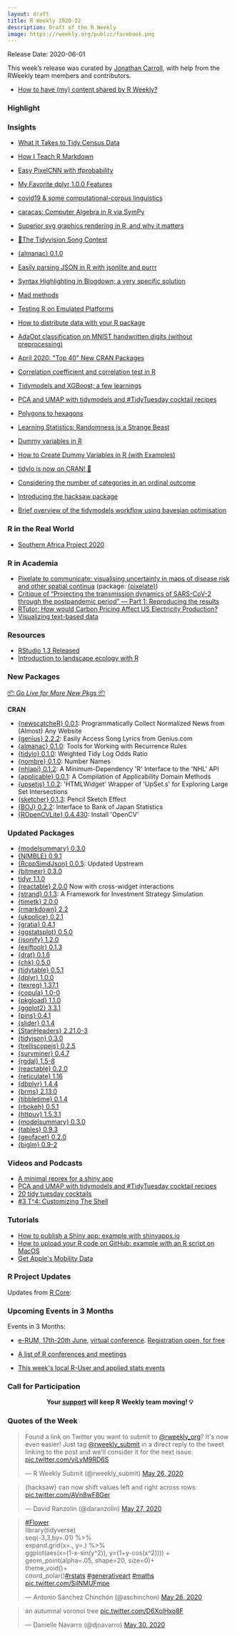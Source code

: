 ```yaml
---
layout: draft
title: R Weekly 2020-22
description: Draft of the R Weekly
image: https://rweekly.org/public/facebook.png
---
```


Release Date: 2020-06-01

This week’s release was curated by [Jonathan Carroll](https://twitter.com/carroll_jono), with help from the RWeekly team members and contributors.

+ [How to have (my) content shared by R Weekly?](https://github.com/rweekly/rweekly.org#how-to-have-my-content-shared-by-r-weekly)

###  Highlight



### Insights

+ [What It Takes to Tidy Census Data](https://ivelasq.rbind.io/blog/tidying-census-data/)
+ [How I Teach R Markdown](https://alison.rbind.io/post/2020-05-28-how-i-teach-r-markdown/)
+ [Easy PixelCNN with tfprobability](https://blogs.rstudio.com/tensorflow/posts/2020-05-29-pixelcnn)
+ [My Favorite dplyr 1.0.0 Features](https://www.tychobra.com/posts/2020-05-27-new-dplyr-features/)
+ [covid19 & some computational-corpus linguistics](https://jtimm.net/2020/05/26/corp-comp-ling-covid19/)
+ [caracas: Computer Algebra in R via SymPy](https://mikl.dk/post/2020-caracas_v101/)
+ [Superior svg graphics rendering in R, and why it matters](https://ropensci.org/technotes/2020/05/28/rsvg2/)
+ [🎤The Tidyvision Song Contest](https://lapsedgeographer.london/2020-05/tidyvision/)
+ [{almanac} 0.1.0](https://blog.davisvaughan.com/2020/05/27/almanac-0-1-0/)
+ [Easily parsing JSON in R with jsonlite and purrr](https://themockup.blog/posts/2020-05-22-parsing-json-in-r-with-jsonlite/)




+ [Syntax Highlighting in Blogdown; a very specific solution](https://venciso.netlify.com/2020/05/syntax-highlighting-blogdown/)
+ [Mad methods](https://osm.netlify.com/post/mad-methods/)
+ [Testing R on Emulated Platforms](https://developer.r-project.org/Blog/public/2020/05/29/testing-r-on-emulated-platforms/)
+ [How to distribute data with your R package](https://blog.r-hub.io/2020/05/29/distribute-data/)
+ [AdaOpt classification on MNIST handwritten digits (without preprocessing)](https://thierrymoudiki.github.io/blog/2020/05/29/python/r/adaopt-classifier-3)
+ [April 2020: "Top 40" New CRAN Packages](https://rviews.rstudio.com/2020/05/28/april-2020-top-40-new-cran-packages/)
+ [Correlation coefficient and correlation test in R](https://www.statsandr.com/blog/correlation-coefficient-and-correlation-test-in-r/)
+ [Tidymodels and XGBoost; a few learnings](https://venciso.netlify.com/2020/05/tidymodels-xgboost/)
+ [PCA and UMAP with tidymodels and #TidyTuesday cocktail recipes](https://juliasilge.com/blog/cocktail-recipes-umap/)
+ [Polygons to hexagons](http://r.iresmi.net/2020/05/26/polygons-to-hexagons/)
+ [Learning Statistics: Randomness is a Strange Beast](https://blog.ephorie.de/learning-statistics-randomness-is-a-strange-beast)
+ [Dummy variables in R](https://mikl.dk/post/2020-dummy-variables-in-r/)
+ [How to Create Dummy Variables in R (with Examples)](https://www.marsja.se/create-dummy-variables-in-r/?utm_source=rss&utm_medium=rss&utm_campaign=create-dummy-variables-in-r)
+ [tidylo is now on CRAN! 🎉](https://juliasilge.com/blog/tidylo-cran/)
+ [Considering the number of categories in an ordinal outcome](https://www.rdatagen.net/post/the-advantage-of-increasing-the-number-of-categories-in-an-ordinal-outcome/)
+ [Introducing the hacksaw package](http://daranzolin.github.io/2020-05-25-introducing-hacksaw/)
+ [Brief overview of the tidymodels workflow using bayesian optimisation](https://hfshr.netlify.app/posts/2020-05-23-tidymodel-notes/)

### R in the Real World

+ [Southern Africa Project 2020](https://forwards.github.io/blog/2020/05/25/southern-africa-project-2020/)

###  R in Academia

+ [Pixelate to communicate:  visualising uncertainty in maps of disease risk and other spatial continua](https://arxiv.org/abs/2005.11993) (package: [{pixelate}](https://github.com/artaylor85/pixelate))
+ [Critique of “Projecting the transmission dynamics of SARS-CoV-2 through the postpandemic period” — Part 1: Reproducing the results](https://radfordneal.wordpress.com/2020/05/27/critique-of-projecting-the-transmission-dynamics-of-sars-cov-2-through-the-postpandemic-period-part-1-reproducing-the-results/)
+ [RTutor: How would Carbon Pricing Affect US Electricity Production?](http://skranz.github.io//r/2020/05/25/RTutor-CO2-Gas.html)
+ [Visualizing text-based data](https://datavizm20.classes.andrewheiss.com/example/13-example/)

###  Resources

+ [RStudio 1.3 Released](https://blog.rstudio.com/2020/05/27/rstudio-1-3-release/)
+ [Introduction to landscape ecology with R](https://nowosad.github.io/post/intro-to-landscape-ecology/)

###  New Packages

<p class="added-hostname"><a href="https://rweekly.org/live" target="_blank" class="externalLink">📦 <i>Go Live for More New Pkgs</i> 📦</a></p>

**CRAN**

+ [{newscatcheR} 0.0.1](https://cran.r-project.org/package=newscatcheR): Programmatically Collect Normalized News from (Almost) Any Website
+ [{genius} 2.2.2](https://cran.r-project.org/package=genius): Easily Access Song Lyrics from Genius.com
+ [{almanac} 0.1.0](https://cran.r-project.org/package=almanac): Tools for Working with Recurrence Rules
+ [{tidylo} 0.1.0](https://cran.r-project.org/package=tidylo): Weighted Tidy Log Odds Ratio
+ [{nombre} 0.1.0](https://cran.r-project.org/package=nombre): Number Names
+ [{nhlapi} 0.1.2](https://cran.r-project.org/package=nhlapi): A Minimum-Dependency 'R' Interface to the 'NHL' API
+ [{applicable} 0.0.1](https://cran.r-project.org/package=applicable): A Compilation of Applicability Domain Methods
+ [{upsetjs} 1.0.2](https://cran.r-project.org/package=upsetjs): 'HTMLWidget' Wrapper of 'UpSet.s' for Exploring Large Set Intersections
+ [{sketcher} 0.1.3](https://cran.r-project.org/package=sketcher): Pencil Sketch Effect
+ [{BOJ} 0.2.2](https://cran.r-project.org/package=BOJ): Interface to Bank of Japan Statistics
+ [{ROpenCVLite} 0.4.430](https://cran.r-project.org/package=ROpenCVLite): Install 'OpenCV'

### Updated Packages

+ [{modelsummary} 0.3.0](https://vincentarelbundock.github.io/modelsummary/)
+ [{NIMBLE} 0.9.1](https://r-nimble.org/version-0-9-1-of-nimble-released)
+ [{RcppSimdJson} 0.0.5](http://dirk.eddelbuettel.com/blog/2020/05/23#rcppsimdjson_0.0.5): Updated Upstream
+ [{bitmexr} 0.3.0](https://hfshr.netlify.app/posts/2020-05-25-bitmexr-updates/)
+ [tidyr 1.1.0](https://www.tidyverse.org/blog/2020/05/tidyr-1.1.0/)
+ [{reactable} 2.0.0](https://glin.github.io/reactable/articles/examples.html#cross-widget-interactions) Now with cross-widget interactions
+ [{strand} 0.1.3](https://CRAN.R-project.org/package=strand): A Framework for Investment Strategy Simulation
+ [{timetk} 2.0.0](https://cran.r-project.org/package=timetk)
+ [{rmarkdown} 2.2](https://cran.r-project.org/package=rmarkdown)
+ [{ukpolice} 0.2.1](https://cran.r-project.org/package=ukpolice)
+ [{gratia} 0.4.1](https://cran.r-project.org/package=gratia)
+ [{ggstatsplot} 0.5.0](https://cran.r-project.org/package=ggstatsplot)
+ [{jsonify} 1.2.0](https://cran.r-project.org/package=jsonify)
+ [{exiftoolr} 0.1.3](https://cran.r-project.org/package=exiftoolr)
+ [{drat} 0.1.6](https://cran.r-project.org/package=drat)
+ [{chk} 0.5.0](https://cran.r-project.org/package=chk)
+ [{tidytable} 0.5.1](https://cran.r-project.org/package=tidytable)
+ [{dplyr} 1.0.0](https://cran.r-project.org/package=dplyr)
+ [{texreg} 1.37.1](https://cran.r-project.org/package=texreg)
+ [{copula} 1.0-0](https://cran.r-project.org/package=copula)
+ [{pkgload} 1.1.0](https://cran.r-project.org/package=pkgload)
+ [{ggplot2} 3.3.1](https://cran.r-project.org/package=ggplot2)
+ [{pins} 0.4.1](https://cran.r-project.org/package=pins)
+ [{slider} 0.1.4](https://cran.r-project.org/package=slider)
+ [{StanHeaders} 2.21.0-3](https://cran.r-project.org/package=StanHeaders)
+ [{tidyjson} 0.3.0](https://cran.r-project.org/package=tidyjson)
+ [{trelliscopejs} 0.2.5](https://cran.r-project.org/package=trelliscopejs)
+ [{survminer} 0.4.7](https://cran.r-project.org/package=survminer)
+ [{rgdal} 1.5-8](https://cran.r-project.org/package=rgdal)
+ [{reactable} 0.2.0](https://cran.r-project.org/package=reactable)
+ [{reticulate} 1.16](https://cran.r-project.org/package=reticulate)
+ [{dbplyr} 1.4.4](https://cran.r-project.org/package=dbplyr)
+ [{brms} 2.13.0](https://cran.r-project.org/package=brms)
+ [{tibbletime} 0.1.4](https://cran.r-project.org/package=tibbletime)
+ [{rbokeh} 0.5.1](https://cran.r-project.org/package=rbokeh)
+ [{httpuv} 1.5.3.1](https://cran.r-project.org/package=httpuv)
+ [{modelsummary} 0.3.0](https://cran.r-project.org/package=modelsummary)
+ [{tables} 0.9.3](https://cran.r-project.org/package=tables)
+ [{geofacet} 0.2.0](https://cran.r-project.org/package=geofacet)
+ [{biglm} 0.9-2](https://cran.r-project.org/package=biglm)

###  Videos and Podcasts

+ [A minimal reprex for a shiny app](https://www.youtube.com/watch?v=9w8ANOAlWy4)
+ [PCA and UMAP with tidymodels and #TidyTuesday cocktail recipes](https://juliasilge.com/blog/cocktail-recipes-umap/)
+ [20 tidy tuesday cocktails](https://www.youtube.com/watch?v=kHFmtKCI_F4)
+ [#3 T^4: Customizing The Shell](http://dirk.eddelbuettel.com/blog/2020/05/24#003_shell_customization)

###  Tutorials

+ [How to publish a Shiny app: example with shinyapps.io](https://www.statsandr.com/blog/how-to-publish-shiny-app-example-with-shinyapps-io/)
+ [How to upload your R code on GitHub: example with an R script on MacOS](https://www.statsandr.com/blog/how-to-upload-r-code-on-github-example-with-an-r-script-on-mac-os/)
+ [Get Apple's Mobility Data](https://kieranhealy.org/blog/archives/2020/05/23/get-apples-mobility-data/)

<!--<div class="post-more-begin></div><div class="post-more-end"></div>-->

###  R Project Updates

Updates from [R Core](http://developer.r-project.org/blosxom.cgi/R-devel/NEWS):

###  Upcoming Events in 3 Months

Events in 3 Months:

+ [e-RUM, 17th-20th June](https://2020.erum.io/), [virtual conference](https://2020.erum.io/#erumgoesvirtual). [Registration open, for free](https://www.eventbrite.it/e/e-rum2020-tickets-104546978828)

+ [A list of R conferences and meetings](https://jumpingrivers.github.io/meetingsR/events.html)

+ [This week's local R-User and applied stats events](https://community.rstudio.com/c/irl)


###  Call for Participation

<p class="hide-support added-hostname support-rweekly" style="text-align: center;font-weight: bold;">Your <a class="non-visited externalLink" href="https://www.patreon.com/rweekly" onclick="pas(this)">support</a> will keep R Weekly team moving! 💡</p>

###  Quotes of the Week

<blockquote class="twitter-tweet"><p lang="en" dir="ltr">Found a link on Twitter you want to submit to <a href="https://twitter.com/rweekly_org?ref_src=twsrc%5Etfw">@rweekly_org</a>? It&#39;s now even easier! Just tag <a href="https://twitter.com/rweekly_submit?ref_src=twsrc%5Etfw">@rweekly_submit</a> in a direct reply to the tweet linking to the post and we&#39;ll consider it for the next issue. <a href="https://t.co/yiLyM9RD6S">pic.twitter.com/yiLyM9RD6S</a></p>&mdash; R Weekly Submit (@rweekly_submit) <a href="https://twitter.com/rweekly_submit/status/1265250240753328128?ref_src=twsrc%5Etfw">May 26, 2020</a></blockquote> <script async src="https://platform.twitter.com/widgets.js" charset="utf-8"></script>

<blockquote class="twitter-tweet"><p lang="en" dir="ltr">{hacksaw} can now shift values left and right across rows: <a href="https://t.co/AVn8wF8Ger">pic.twitter.com/AVn8wF8Ger</a></p>&mdash; David Ranzolin (@daranzolin) <a href="https://twitter.com/daranzolin/status/1265500854276194305?ref_src=twsrc%5Etfw">May 27, 2020</a></blockquote> <script async src="https://platform.twitter.com/widgets.js" charset="utf-8"></script>

<blockquote class="twitter-tweet"><p lang="en" dir="ltr"><a href="https://twitter.com/hashtag/Flower?src=hash&amp;ref_src=twsrc%5Etfw">#Flower</a><br>library(tidyverse)<br>seq(-3,3,by=.01) %&gt;%<br> expand.grid(x=., y=.) %&gt;%<br> ggplot(aes(x=(1-x-sin(y^2)), y=(1+y-cos(x^2)))) +<br> geom_point(alpha=.05, shape=20, size=0)+<br> theme_void()+<br> coord_polar()<a href="https://twitter.com/hashtag/rstats?src=hash&amp;ref_src=twsrc%5Etfw">#rstats</a> <a href="https://twitter.com/hashtag/generativeart?src=hash&amp;ref_src=twsrc%5Etfw">#generativeart</a> <a href="https://twitter.com/hashtag/maths?src=hash&amp;ref_src=twsrc%5Etfw">#maths</a> <a href="https://t.co/SilNMUFmpe">pic.twitter.com/SilNMUFmpe</a></p>&mdash; Antonio Sánchez Chinchón (@aschinchon) <a href="https://twitter.com/aschinchon/status/1265254089773977602?ref_src=twsrc%5Etfw">May 26, 2020</a></blockquote> <script async src="https://platform.twitter.com/widgets.js" charset="utf-8"></script>

<blockquote class="twitter-tweet"><p lang="ro" dir="ltr">an autumnal voronoi tree <a href="https://t.co/D6XoIHxo8F">pic.twitter.com/D6XoIHxo8F</a></p>&mdash; Danielle Navarro (@djnavarro) <a href="https://twitter.com/djnavarro/status/1266599457652477959?ref_src=twsrc%5Etfw">May 30, 2020</a></blockquote> <script async src="https://platform.twitter.com/widgets.js" charset="utf-8"></script>